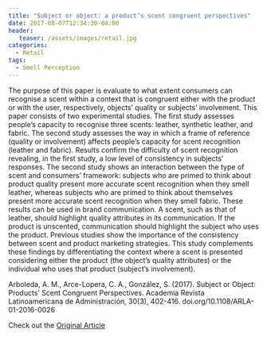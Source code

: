```yaml
---
title: "Subject or object: a product’s scent congruent perspectives"
date: 2017-08-07T12:34:30-04:00
header:
   teaser: /assets/images/retail.jpg
categories:
  - Retail
tags:
  - Smell Perception
---
```

The purpose of this paper is evaluate to what extent consumers can recognise a scent within a context that is 
congruent either with the product or with the user, respectively, objects’ quality or subjects’ involvement.
This paper consists of two experimental studies. The first study assesses people’s capacity to recognise three 
scents: leather, synthetic leather, and fabric. The second study assesses the way in which a frame of reference 
(quality or involvement) affects people’s capacity for scent recognition (leather and fabric).
Results confirm the difficulty of scent recognition revealing, in the first study, a low level of consistency 
in subjects’ responses. The second study shows an interaction between the type of scent and consumers’ framework: 
subjects who are primed to think about product quality present more accurate scent recognition when they smell 
leather, whereas subjects who are primed to think about themselves present more accurate scent recognition when 
they smell fabric.
These results can be used in brand communication. A scent, such as that of leather, should highlight quality 
attributes in its communication. If the product is unscented, communication should highlight the subject who 
uses the product.
Previous studies show the importance of the consistency between scent and product marketing strategies. 
This study complements these findings by differentiating the context where a scent is presented considering either 
the product (the object’s quality attributes) or the individual who uses that product (subject’s involvement).

Arboleda, A. M., Arce-Lopera, C. A., González, S. (2017). 
Subject or Object: Products’ Scent Congruent Perspectives. 
Academia Revista Latinoamericana de Administración, 30(3), 402-416. 
doi.org/10.1108/ARLA-01-2016-0026

Check out the [Original Article][URL] 

[URL]: https://www.emerald.com/insight/content/doi/10.1108/ARLA-01-2016-0026/full/html